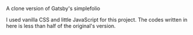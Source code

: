 A clone version of Gatsby's simplefolio

I used vanilla CSS and little JavaScript for this project. The codes written in here is less than half of the original's version.
